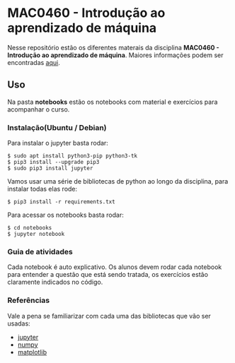 # MAC0460 - Introdução ao aprendizado de máquina

Nesse repositório estão os diferentes materais da disciplina **MAC0460 - Introdução ao aprendizado de máquina**.
Maiores informações podem ser encontradas [aqui](https://uspdigital.usp.br/jupiterweb/obterDisciplina?sgldis=MAC0460).

## Uso

Na pasta **notebooks** estão os notebooks com material e exercícios para acompanhar o curso.

### Instalação(Ubuntu / Debian)
Para instalar o jupyter basta rodar:

```
$ sudo apt install python3-pip python3-tk
$ pip3 install --upgrade pip3
$ sudo pip3 install jupyter
```

Vamos usar uma série de bibliotecas de python ao longo da disciplina, para instalar todas elas rode:

```
$ pip3 install -r requirements.txt
```

Para acessar os notebooks basta rodar:

```
$ cd notebooks
$ jupyter notebook
```


### Guia de atividades
Cada notebook é auto explicativo. Os alunos devem rodar cada notebook para entender a questão que está sendo tratada, os exercícios estão claramente indicados no código.


### Referências

Vale a pena se familiarizar com cada uma das bibliotecas que vão ser usadas:
- [jupyter](https://jupyter.readthedocs.io/en/latest/)
- [numpy](https://docs.scipy.org/doc/numpy-dev/user/quickstart.html)
- [matplotlib](https://matplotlib.org/tutorials/index.html)
